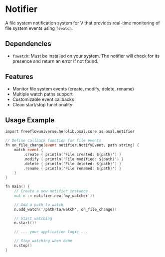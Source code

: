 # Notifier

A file system notification system for V that provides real-time monitoring of file system events using `fswatch`.

## Dependencies

- `fswatch`: Must be installed on your system. The notifier will check for its presence and return an error if not found.

## Features

- Monitor file system events (create, modify, delete, rename)
- Multiple watch paths support
- Customizable event callbacks
- Clean start/stop functionality

## Usage Example

```v
import freeflowuniverse.herolib.osal.core as osal.notifier

// Define callback function for file events
fn on_file_change(event notifier.NotifyEvent, path string) {
    match event {
        .create { println('File created: ${path}') }
        .modify { println('File modified: ${path}') }
        .delete { println('File deleted: ${path}') }
        .rename { println('File renamed: ${path}') }
    }
}

fn main() {
    // Create a new notifier instance
    mut n := notifier.new('my_watcher')!

    // Add a path to watch
    n.add_watch('/path/to/watch', on_file_change)!

    // Start watching
    n.start()!

    // ... your application logic ...

    // Stop watching when done
    n.stop()
}
```
